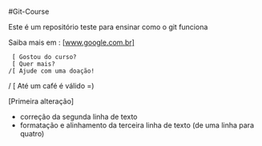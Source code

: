 #Git-Course

Este é um repositório teste para ensinar como o git funciona

Saiba mais em : [www.google.com.br]

     [ Gostou do curso?
     [ Quer mais? 
    /[ Ajude com uma doação!
   / [ Até um café é válido =)

[Primeira alteração] 
- correção da segunda linha de texto
- formatação e alinhamento da terceira linha de texto (de uma linha para quatro)
